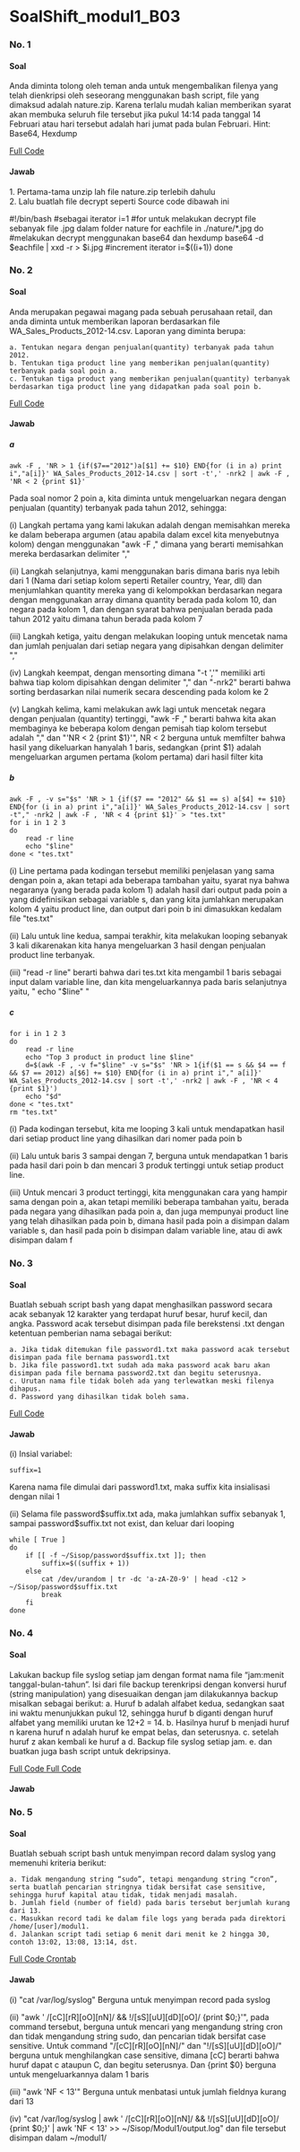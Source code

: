 # SoalShift_modul1_B03
<h3>No. 1</h3>
<h4>Soal</h4>
<p>
  Anda diminta tolong oleh teman anda untuk mengembalikan filenya yang telah dienkripsi oleh seseorang menggunakan bash script, file yang dimaksud adalah nature.zip. Karena terlalu mudah kalian memberikan syarat akan membuka seluruh file tersebut jika pukul 14:14 pada tanggal 14 Februari atau hari tersebut adalah hari jumat pada bulan Februari.
Hint: Base64, Hexdump
</p>
<a href="https://github.com/rennat10/SoalShift_modul1_B03/blob/master/soal1.sh">  
  Full Code
</a>
<h4>Jawab</h4>
1. Pertama-tama unzip lah file nature.zip terlebih dahulu <br>
2. Lalu buatlah file decrypt seperti Source code dibawah ini
<p>	
#!/bin/bash
#sebagai iterator
i=1 
#for untuk melakukan decrypt file sebanyak file .jpg dalam folder nature
for eachfile in ./nature/*.jpg
do
  #melakukan decrypt menggunakan base64 dan hexdump 
  base64 -d $eachfile | xxd -r > $i.jpg 
  #increment iterator
  i=$((i+1))
done
</p>
<h3>No. 2</h3>
<h4>Soal</h4>
<p>
  Anda merupakan pegawai magang pada sebuah perusahaan retail, dan anda diminta untuk memberikan laporan berdasarkan file WA_Sales_Products_2012-14.csv. Laporan yang diminta berupa:

    a. Tentukan negara dengan penjualan(quantity) terbanyak pada tahun 2012.
    b. Tentukan tiga product line yang memberikan penjualan(quantity) terbanyak pada soal poin a.
    c. Tentukan tiga product yang memberikan penjualan(quantity) terbanyak berdasarkan tiga product line yang didapatkan pada soal poin b.
</p>

<a href="https://github.com/rennat10/SoalShift_modul1_B03/blob/master/soal2.sh">  
  Full Code
</a>

<h4>Jawab</h4>
<h5>a</h5>

```
awk -F , 'NR > 1 {if($7=="2012")a[$1] += $10} END{for (i in a) print i","a[i]}' WA_Sales_Products_2012-14.csv | sort -t',' -nrk2 | awk -F , 'NR < 2 {print $1}'
```
<p>Pada soal nomor 2 poin a, kita diminta untuk mengeluarkan negara dengan penjualan (quantity) terbanyak pada tahun 2012, sehingga: </p>
<p> (i) Langkah pertama yang kami lakukan adalah dengan memisahkan mereka ke dalam beberapa argumen (atau apabila dalam excel kita menyebutnya kolom) dengan menggunakan "awk -F ," dimana yang berarti memisahkan mereka berdasarkan delimiter ","</p>
<p> (ii) Langkah selanjutnya, kami menggunakan baris dimana baris nya lebih dari 1 (Nama dari setiap kolom seperti Retailer country, Year, dll) dan menjumlahkan quantity mereka yang di kelompokkan berdasarkan negara dengan menggunakan array dimana quantity berada pada kolom 10, dan negara pada kolom 1, dan dengan syarat bahwa penjualan berada pada tahun 2012 yaitu dimana tahun berada pada kolom 7 </p>
<p> (iii) Langkah ketiga, yaitu dengan melakukan looping untuk mencetak nama dan jumlah penjualan dari setiap negara yang dipisahkan dengan delimiter ","</p>
<p> (iv) Langkah keempat, dengan mensorting dimana "-t ','" memiliki arti bahwa tiap kolom dipisahkan dengan delimiter "," dan "-nrk2" berarti bahwa sorting berdasarkan nilai numerik secara descending pada kolom ke 2</p>
<p> (v) Langkah kelima, kami melakukan awk lagi untuk mencetak negara dengan penjualan (quantity) tertinggi, "awk -F ," berarti bahwa kita akan membaginya ke beberapa kolom dengan pemisah tiap kolom tersebut adalah "," dan "'NR < 2 {print $1}'", NR < 2 berguna untuk memfilter bahwa hasil yang dikeluarkan hanyalah 1 baris, sedangkan {print $1} adalah mengeluarkan argumen pertama (kolom pertama) dari hasil filter kita
  
<h5>b</h5>

```
awk -F , -v s="$s" 'NR > 1 {if($7 == "2012" && $1 == s) a[$4] += $10} END{for (i in a) print i","a[i]}' WA_Sales_Products_2012-14.csv | sort -t"," -nrk2 | awk -F , 'NR < 4 {print $1}' > "tes.txt"
for i in 1 2 3
do
	read -r line
	echo "$line"
done < "tes.txt"
```

<p> (i) Line pertama pada kodingan tersebut memiliki penjelasan yang sama dengan poin a, akan tetapi ada beberapa tambahan yaitu, syarat nya bahwa negaranya (yang berada pada kolom 1) adalah hasil dari output pada poin a yang didefinisikan sebagai variable s, dan yang kita jumlahkan merupakan kolom 4 yaitu product line, dan output dari poin b ini dimasukkan kedalam file "tes.txt"</p>
<p> (ii) Lalu untuk line kedua, sampai terakhir, kita melakukan looping sebanyak 3 kali dikarenakan kita hanya mengeluarkan 3 hasil dengan penjualan product line terbanyak.</p>
<p> (iii) "read -r line" berarti bahwa dari tes.txt kita mengambil 1 baris sebagai input dalam variable line, dan kita mengeluarkannya pada baris selanjutnya yaitu, " echo "$line" "</p>
<h5>c</h5>

```
for i in 1 2 3
do
	read -r line
	echo "Top 3 product in product line $line"
	d=$(awk -F , -v f="$line" -v s="$s" 'NR > 1{if($1 == s && $4 == f && $7 == 2012) a[$6] += $10} END{for (i in a) print i"," a[i]}' WA_Sales_Products_2012-14.csv | sort -t',' -nrk2 | awk -F , 'NR < 4 {print $1}')
	echo "$d"
done < "tes.txt"
rm "tes.txt"
```

<p> (i) Pada kodingan tersebut, kita me looping 3 kali untuk mendapatkan hasil dari setiap product line yang dihasilkan dari nomer pada poin b</p>
<p> (ii) Lalu untuk baris 3 sampai dengan 7, berguna untuk mendapatkan 1 baris pada hasil dari poin b dan mencari 3 produk tertinggi untuk setiap product line.</p>
<p> (iii) Untuk mencari 3 product tertinggi, kita menggunakan cara yang hampir sama dengan poin a, akan tetapi memiliki beberapa tambahan yaitu, berada pada negara yang dihasilkan pada poin a, dan juga mempunyai product line yang telah dihasilkan pada poin b, dimana hasil pada poin a disimpan dalam variable s, dan hasil pada poin b disimpan dalam variable line, atau di awk disimpan dalam f</p>

<h3>No. 3</h3>
<h4>Soal</h4>

<p>
  Buatlah sebuah script bash yang dapat menghasilkan password secara acak sebanyak 12 karakter yang terdapat huruf besar, huruf kecil, dan angka. Password acak tersebut disimpan pada file berekstensi .txt dengan ketentuan pemberian nama sebagai berikut:

    a. Jika tidak ditemukan file password1.txt maka password acak tersebut disimpan pada file bernama password1.txt
    b. Jika file password1.txt sudah ada maka password acak baru akan disimpan pada file bernama password2.txt dan begitu seterusnya.
    c. Urutan nama file tidak boleh ada yang terlewatkan meski filenya dihapus.
    d. Password yang dihasilkan tidak boleh sama. 
</p>

<a href="https://github.com/rennat10/SoalShift_modul1_B03/blob/master/soal3.sh">
  Full Code
</a>

<h4>Jawab</h4>

<p> (i) Insial variabel:</p>

```
suffix=1
```

Karena nama file dimulai dari password1.txt, maka suffix kita insialisasi dengan nilai 1

<p> (ii) Selama file password$suffix.txt ada, maka jumlahkan suffix sebanyak 1, sampai password$suffix.txt not exist, dan keluar dari looping</p>

```
while [ True ]
do
	if [[ -f ~/Sisop/password$suffix.txt ]]; then
		suffix=$((suffix + 1))
	else
		cat /dev/urandom | tr -dc 'a-zA-Z0-9' | head -c12 > ~/Sisop/password$suffix.txt
		break
	fi
done
```
<h3>No. 4</h3>
<h4>Soal</h4>
<p>
Lakukan backup file syslog setiap jam dengan format nama file “jam:menit tanggal-bulan-tahun”. Isi dari file backup terenkripsi dengan konversi huruf (string manipulation) yang disesuaikan dengan jam dilakukannya backup misalkan sebagai berikut:
        a. Huruf b adalah alfabet kedua, sedangkan saat ini waktu menunjukkan pukul 12, sehingga huruf b diganti dengan huruf alfabet yang memiliki urutan ke 12+2 = 14.
        b. Hasilnya huruf b menjadi huruf n karena huruf n adalah huruf ke empat belas, dan seterusnya. 
        c. setelah huruf z akan kembali ke huruf a
        d. Backup file syslog setiap jam.
        e. dan buatkan juga bash script untuk dekripsinya.
</p>
<a href="https://github.com/rennat10/SoalShift_modul1_B03/blob/master/soal4encrypt.sh">
  Full Code
</a>
<a href="https://github.com/rennat10/SoalShift_modul1_B03/blob/master/soal4decrypt.sh">
  Full Code
</a>
<h4>Jawab</h4>

<h3>No. 5</h3>
<h4>Soal</h4>
<p>
  Buatlah sebuah script bash untuk menyimpan record dalam syslog yang memenuhi kriteria berikut:

    a. Tidak mengandung string “sudo”, tetapi mengandung string “cron”, serta buatlah pencarian stringnya tidak bersifat case sensitive, sehingga huruf kapital atau tidak, tidak menjadi masalah.
    b. Jumlah field (number of field) pada baris tersebut berjumlah kurang dari 13.
    c. Masukkan record tadi ke dalam file logs yang berada pada direktori /home/[user]/modul1.
    d. Jalankan script tadi setiap 6 menit dari menit ke 2 hingga 30, contoh 13:02, 13:08, 13:14, dst.
</p>

<a href="https://github.com/rennat10/SoalShift_modul1_B03/blob/master/soal5.sh">
  Full Code
</a>

<a href="https://github.com/rennat10/SoalShift_modul1_B03/blob/master/Crontab">
  Crontab
</a>
<h4>Jawab</h4>
<p> (i) "cat /var/log/syslog" Berguna untuk menyimpan record pada syslog</p>
<p> (ii) "awk ' /[cC][rR][oO][nN]/ && !/[sS][uU][dD][oO]/ {print $0;}'", pada command tersebut, berguna untuk mencari yang mengandung string cron dan tidak mengandung string sudo, dan pencarian tidak bersifat case sensitive. Untuk command "/[cC][rR][oO][nN]/" dan "!/[sS][uU][dD][oO]/" berguna untuk menghilangkan case sensitive, dimana [cC] berarti bahwa huruf dapat c ataupun C, dan begitu seterusnya. Dan {print $0} berguna untuk mengeluarkannya dalam 1 baris</p>
<p> (iii) "awk 'NF < 13'" Berguna untuk menbatasi untuk jumlah fieldnya kurang dari 13</p>
<p> (iv) "cat /var/log/syslog | awk ' /[cC][rR][oO][nN]/ && !/[sS][uU][dD][oO]/ {print $0;}' | awk 'NF < 13' >> ~/Sisop/Modul1/output.log" dan file tersebut disimpan dalam ~/modul1/ </p>


<p></p>
